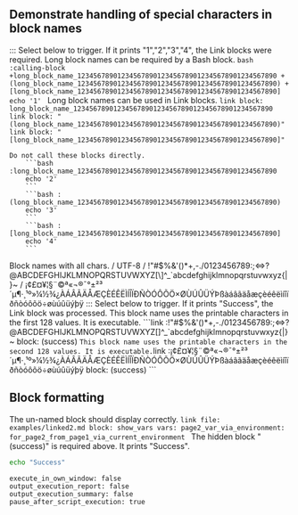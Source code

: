 ## Demonstrate handling of special characters in block names

::: Select below to trigger. If it prints "1","2","3","4", the Link blocks were required.
Long block names can be required by a Bash block.
    ```bash :calling-block +long_block_name_12345678901234567890123456789012345678901234567890 +(long_block_name_12345678901234567890123456789012345678901234567890) +[long_block_name_12345678901234567890123456789012345678901234567890]
    echo '1'
    ```
Long block names can be used in Link blocks.
    ```link
    block: long_block_name_12345678901234567890123456789012345678901234567890
    ```
    ```link
    block: "(long_block_name_12345678901234567890123456789012345678901234567890)"
    ```
    ```link
    block: "[long_block_name_12345678901234567890123456789012345678901234567890]"
    ```

    Do not call these blocks directly.
        ```bash :long_block_name_12345678901234567890123456789012345678901234567890
        echo '2'
        ```
        ```bash :(long_block_name_12345678901234567890123456789012345678901234567890)
        echo '3'
        ```
        ```bash :[long_block_name_12345678901234567890123456789012345678901234567890]
        echo '4'
        ```

Block names with all chars.
/ UTF-8
/   !"#$%&'()*+,-./0123456789:;<=>?@ABCDEFGHIJKLMNOPQRSTUVWXYZ[\]^_`abcdefghijklmnopqrstuvwxyz{|}~
/   ¡¢£¤¥¦§¨©ª«¬®¯°±²³´µ¶·¸¹º»¼½¾¿ÀÁÂÃÄÅÆÇÈÉÊËÌÍÎÏÐÑÒÓÔÕÖ×ØÙÚÛÜÝÞßàáâãäåæçèéêëìíîïðñòóôõö÷øùúûüýþÿ
::: Select below to trigger. If it prints "Success", the Link block was processed.
This block name uses the printable characters in the first 128 values. It is executable.
    ```link :!"#$%&'()*+,-./0123456789:;<=>?@ABCDEFGHIJKLMNOPQRSTUVWXYZ[\]^_`abcdefghijklmnopqrstuvwxyz{|}~
    block: (success)
    ```
This block name uses the printable characters in the second 128 values. It is executable.
    ```link :¡¢£¤¥¦§¨©ª«¬®¯°±²³´µ¶·¸¹º»¼½¾¿ÀÁÂÃÄÅÆÇÈÉÊËÌÍÎÏÐÑÒÓÔÕÖ×ØÙÚÛÜÝÞßàáâãäåæçèéêëìíîïðñòóôõö÷øùúûüýþÿ
    block: (success)
    ```

## Block formatting
The un-named block should display correctly.
    ```link
    file: examples/linked2.md
    block: show_vars
    vars:
      page2_var_via_environment: for_page2_from_page1_via_current_environment
    ```
The hidden block "(success)" is required above. It prints "Success".
```bash :(success)
echo "Success"
```

```opts :(document_opts)
execute_in_own_window: false
output_execution_report: false
output_execution_summary: false
pause_after_script_execution: true
```
